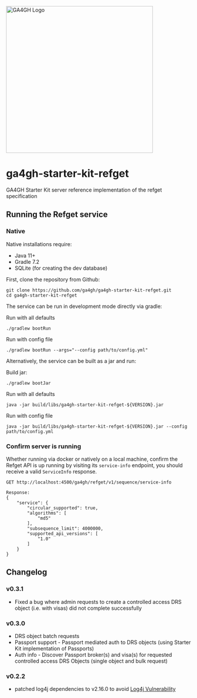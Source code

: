<img src="https://www.ga4gh.org/wp-content/themes/ga4gh-theme/gfx/GA-logo-horizontal-tag-RGB.svg" alt="GA4GH Logo" style="width: 400px;"/>

# ga4gh-starter-kit-refget
GA4GH Starter Kit server reference implementation of the refget specification

## Running the Refget service

### Native

Native installations require:
* Java 11+
* Gradle 7.2
* SQLite (for creating the dev database)

First, clone the repository from Github:
```
git clone https://github.com/ga4gh/ga4gh-starter-kit-refget.git
cd ga4gh-starter-kit-refget
```

The service can be run in development mode directly via gradle:

Run with all defaults
```
./gradlew bootRun
```

Run with config file
```
./gradlew bootRun --args="--config path/to/config.yml"
```

Alternatively, the service can be built as a jar and run:

Build jar:
```
./gradlew bootJar
```

Run with all defaults
```
java -jar build/libs/ga4gh-starter-kit-refget-${VERSION}.jar
```

Run with config file
```
java -jar build/libs/ga4gh-starter-kit-refget-${VERSION}.jar --config path/to/config.yml
```

### Confirm server is running

Whether running via docker or natively on a local machine, confirm the Refget API is up running by visiting its `service-info` endpoint, you should receive a valid `ServiceInfo` response.

```
GET http://localhost:4500/ga4gh/refget/v1/sequence/service-info

Response:
{
    "service": {
        "circular_supported": true,
        "algorithms": [
            "md5"
        ],
        "subsequence_limit": 4000000,
        "supported_api_versions": [
            "1.0"
        ]
    }
}
```

## Changelog

### v0.3.1

* Fixed a bug where admin requests to create a controlled access DRS object (i.e. with visas) did not complete successfully

### v0.3.0

* DRS object batch requests
* Passport support - Passport mediated auth to DRS objects (using Starter Kit implementation of Passports)
* Auth info - Discover Passport broker(s) and visa(s) for requested controlled access DRS Objects (single object and bulk request)

### v0.2.2

* patched log4j dependencies to v2.16.0 to avoid [Log4j Vulnerability](https://www.cisa.gov/uscert/apache-log4j-vulnerability-guidance)